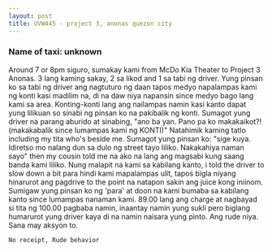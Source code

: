 ```yaml
---
layout: post
title: UVW445 - project 3, anonas quezon city
---
```


### Name of taxi: unknown

Around 7 or 8pm siguro, sumakay kami from McDo Kia Theater to Project 3 Anonas. 3 lang kaming sakay, 2 sa likod and 1 sa tabi ng driver. Yung pinsan ko sa tabi ng driver ang nagtuturo ng daan tapos medyo napalampas kami ng konti kasi madilim na, di na daw niya napansin since medyo bago lang kami sa area. Konting-konti lang ang nailampas namin kasi kanto dapat yung lilikuan so sinabi ng pinsan ko na pakibalik ng konti. Sumagot yung driver na parang aburido at sinabing, "ano ba yan. Pano pa ko makakaikot?!(makakabalik since lumampas kami ng KONTI)" Natahimik kaming tatlo including my tita who's beside me. Sumagot yung pinsan ko: "sige kuya. Idiretso mo nalang dun sa dulo ng street tayo liliko. Nakakahiya naman sayo" then my cousin told me na ako na lang ang magsabi kung saang banda kami liliko. Nung malapit na kami sa kabilang kanto, i told the driver to slow down a bit para hindi kami mapalampas ulit, tapos bigla niyang hinarurot ang pagdrive to the point na natapon sakin ang juice kong iniinom. Sumigaw yung pinsan ko ng 'para' at doon na kami bumaba sa kabilang kanto since lumampas nanaman kami. 89.00 lang ang charge at nagbayad si tita ng 100.00 pagbaba namin, inaantay namin yung sukli pero biglang humarurot yung driver kaya di na namin naisara yung pinto. Ang rude niya. Sana may aksyon to.

```No receipt, Rude behavior```

